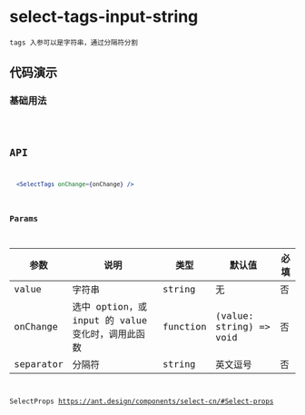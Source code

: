 # select-tags-input-string

`tags 入参可以是字符串，通过分隔符分割`

## 代码演示

### 基础用法

<code src="./select-tags-input-string-use.tsx" />

## API

```jsx | pure
  <SelectTags onChange={onChange} />
```

### Params

| 参数      | 说明                                              | 类型     | 默认值                  | 必填 |
| --------- | ------------------------------------------------- | -------- | ----------------------- | ---- |
| value     | 字符串                                            | string   | 无                      | 否   |
| onChange  | 选中 option，或 input 的 value 变化时，调用此函数 | function | (value: string) => void | 否   |
| separator | 分隔符                                            | string   | 英文逗号                | 否   |

SelectProps https://ant.design/components/select-cn/#Select-props
